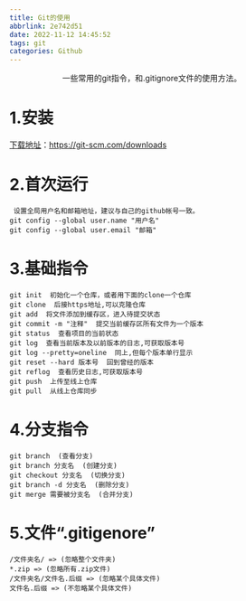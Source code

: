 ```yaml
---
title: Git的使用
abbrlink: 2e742d51
date: 2022-11-12 14:45:52
tags: git
categories: Github
---
```



<center>一些常用的git指令，和.gitignore文件的使用方法。</center>

<!--more-->



# 1.安装

[下载地址](https://git-scm.com/downloads)：https://git-scm.com/downloads

# 2.首次运行

```shell
 设置全局用户名和邮箱地址，建议与自己的github帐号一致。
git config --global user.name "用户名"
git config --global user.email "邮箱"
```

# 3.基础指令

```shell
git init  初始化一个仓库，或者用下面的clone一个仓库
git clone  后接https地址,可以克隆仓库
git add  将文件添加到缓存区，进入待提交状态
git commit -m "注释"  提交当前缓存区所有文件为一个版本
git status  查看项目的当前状态
git log  查看当前版本及以前版本的日志,可获取版本号
git log --pretty=oneline  同上,但每个版本单行显示
git reset --hard 版本号  回到曾经的版本
git reflog  查看历史日志,可获取版本号
git push  上传至线上仓库
git pull  从线上仓库同步
```

# 4.分支指令

```shell
git branch  (查看分支)
git branch 分支名  (创建分支)
git checkout 分支名  (切换分支)
git branch -d 分支名  (删除分支)
git merge 需要被分支名  (合并分支)
```

# 5.文件“.gitigenore”

```
/文件夹名/ => (忽略整个文件夹)
*.zip => (忽略所有.zip文件)
/文件夹名/文件名.后缀 => (忽略某个具体文件)
文件名.后缀 => (不忽略某个具体文件)
```
